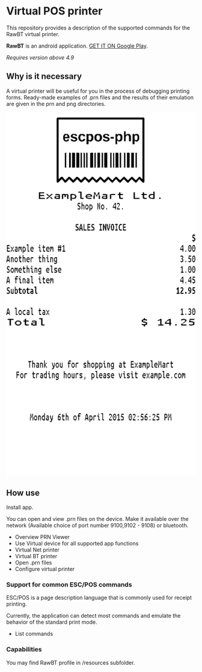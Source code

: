 # Virtual POS printer


This repository provides a description of the supported commands for the RawBT virtual printer. 

**RawBT** is an android application. [GET IT ON Google Play](https://play.google.com/store/apps/details?id=ru.a402d.rawbtprinter).

_Requires version above 4.9_

## Why is it necessary
A virtual printer will be useful for you in the process of debugging printing forms.
Ready-made examples of .prn files and the results of their emulation are given in the prn and png directories.

![receipt](https://github.com/402d/Virtual_POS_printer/raw/master/png/receipt-with-logo.png)

## How use

Install app.

You can open and view .prn files on the device. Make it available over the network (Available choice of port number 9100,9102 - 9108) or bluetooth.

- Overview PRN Viewer
- Use Virtual device for all supported app functions
- Virtual Net printer
- Virtual BT printer
- Open .prn files
- Configure virtual printer 

### Support for common ESC/POS commands

ESC/POS is a page description language that is commonly used for receipt printing.

Currently, the application can detect most commands and emulate the behavior of the standard print mode.

- List commands

### Capabilities

You may find  RawBT profile in /resources subfolder. 

 